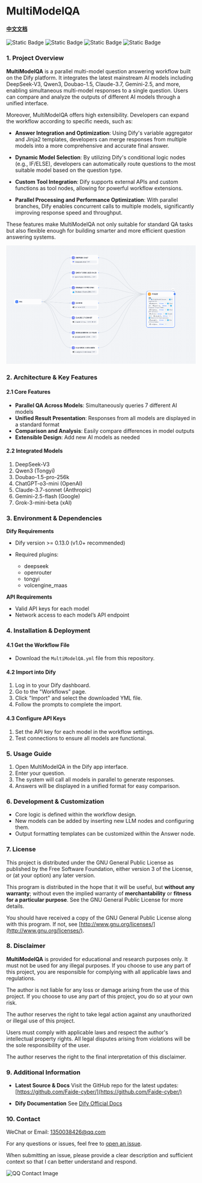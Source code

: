 # MultiModelQA

#### [中文文档](https://github.com/Faide-cyber/MultiModelQA/blob/main/README_ch.md)
![Static Badge](https://img.shields.io/badge/%40Github-Faide-%2300FFFF) ![Static Badge](https://img.shields.io/badge/Platform-Dify-%238c37dc) ![Static Badge](https://img.shields.io/badge/Version-1.0.0-%23e87435) ![Static Badge](https://img.shields.io/badge/License-GNU3.0-%2314bbc1)

### 1. Project Overview

**MultiModelQA** is a parallel multi-model question answering workflow built on the Dify platform. It integrates the latest mainstream AI models including DeepSeek-V3, Qwen3, Doubao-1.5, Claude-3.7, Gemini-2.5, and more, enabling simultaneous multi-model responses to a single question. Users can compare and analyze the outputs of different AI models through a unified interface.

Moreover, MultiModelQA offers high extensibility. Developers can expand the workflow according to specific needs, such as:

* **Answer Integration and Optimization**: Using Dify's variable aggregator and Jinja2 templates, developers can merge responses from multiple models into a more comprehensive and accurate final answer.

* **Dynamic Model Selection**: By utilizing Dify's conditional logic nodes (e.g., IF/ELSE), developers can automatically route questions to the most suitable model based on the question type.

* **Custom Tool Integration**: Dify supports external APIs and custom functions as tool nodes, allowing for powerful workflow extensions.

* **Parallel Processing and Performance Optimization**: With parallel branches, Dify enables concurrent calls to multiple models, significantly improving response speed and throughput.

These features make MultiModelQA not only suitable for standard QA tasks but also flexible enough for building smarter and more efficient question answering systems.

<img src="https://github.com/Faide-cyber/MultiModelQA/blob/main/images/Demo.png" width="800px">

### 2. Architecture & Key Features

#### 2.1 Core Features

* **Parallel QA Across Models**: Simultaneously queries 7 different AI models
* **Unified Result Presentation**: Responses from all models are displayed in a standard format
* **Comparison and Analysis**: Easily compare differences in model outputs
* **Extensible Design**: Add new AI models as needed

#### 2.2 Integrated Models

1. DeepSeek-V3
2. Qwen3 (Tongyi)
3. Doubao-1.5-pro-256k
4. ChatGPT-o3-mini (OpenAI)
5. Claude-3.7-sonnet (Anthropic)
6. Gemini-2.5-flash (Google)
7. Grok-3-mini-beta (xAI)

### 3. Environment & Dependencies

**Dify Requirements**

* Dify version >= 0.13.0 (v1.0+ recommended)
* Required plugins:

  * deepseek
  * openrouter
  * tongyi
  * volcengine\_maas

**API Requirements**

* Valid API keys for each model
* Network access to each model’s API endpoint

### 4. Installation & Deployment

#### 4.1 Get the Workflow File

* Download the `MultiModelQA.yml` file from this repository.

#### 4.2 Import into Dify

1. Log in to your Dify dashboard.
2. Go to the "Workflows" page.
3. Click "Import" and select the downloaded YML file.
4. Follow the prompts to complete the import.

#### 4.3 Configure API Keys

1. Set the API key for each model in the workflow settings.
2. Test connections to ensure all models are functional.

### 5. Usage Guide

1. Open MultiModelQA in the Dify app interface.
2. Enter your question.
3. The system will call all models in parallel to generate responses.
4. Answers will be displayed in a unified format for easy comparison.

### 6. Development & Customization

* Core logic is defined within the workflow design.
* New models can be added by inserting new LLM nodes and configuring them.
* Output formatting templates can be customized within the Answer node.

### 7. License

This project is distributed under the GNU General Public License as published by the Free Software Foundation, either version 3 of the License, or (at your option) any later version.

This program is distributed in the hope that it will be useful, but **without any warranty**; without even the implied warranty of **merchantability** or **fitness for a particular purpose**. See the GNU General Public License for more details.

You should have received a copy of the GNU General Public License along with this program. If not, see [http://www.gnu.org/licenses/](http://www.gnu.org/licenses/).

### 8. Disclaimer

**MultiModelQA** is provided for educational and research purposes only. It must not be used for any illegal purposes. If you choose to use any part of this project, you are responsible for complying with all applicable laws and regulations.

The author is not liable for any loss or damage arising from the use of this project. If you choose to use any part of this project, you do so at your own risk.

The author reserves the right to take legal action against any unauthorized or illegal use of this project.

Users must comply with applicable laws and respect the author's intellectual property rights. All legal disputes arising from violations will be the sole responsibility of the user.

The author reserves the right to the final interpretation of this disclaimer.

### 9. Additional Information

* **Latest Source & Docs**
  Visit the GitHub repo for the latest updates: [https://github.com/Faide-cyber/](https://github.com/Faide-cyber/)

* **Dify Documentation**
  See [Dify Official Docs](https://docs.dify.ai/)

### 10. Contact

WeChat or Email: [1350038426@qq.com](mailto:1350038426@qq.com)

For any questions or issues, feel free to [open an issue](https://github.com/Faide-cyber/MultiModelQA/issues).

When submitting an issue, please provide a clear description and sufficient context so that I can better understand and respond.

![QQ Contact Image](https://github.com/Faide-cyber/MouseCopy/assets/148406475/8b7ac122-d438-4d64-b6d0-330b514e4389)

